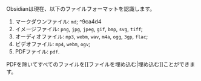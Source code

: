 Obsidianは現在、以下のファイルフォーマットを認識します。

1. マークダウンファイル: `md`; ^9ca4d4
2. イメージファイル: `png`, `jpg`, `jpeg`, `gif`, `bmp`, `svg`, `tiff`;
3. オーディオファイル: `mp3`, `webm`, `wav`, `m4a`, `ogg`, `3gp`, `flac`;
4. ビデオファイル: `mp4`, `webm`, `ogv`;
5. PDFファイル: `pdf`.

PDFを除いてすべてのファイルを[[ファイルを埋め込む|埋め込む]]ことができます。